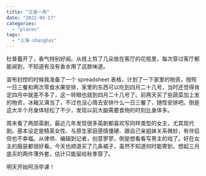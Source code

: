 ```yaml
---
title: "又是一周"
date: "2022-04-17"
categories: 
  - "places"
tags: 
  - "上海-shanghai"
---
```


杜普蕾开了，香气特别好闻。从枝上剪了几朵放在客厅的花瓶里，每次穿过客厅都能闻到，不知道有没有香水用了这款味道。  
  
宣布封控的时候我准备了一个 spreadsheet 表格，计划了一下家里的物资，按照一日三餐和两次零食水果安排，家里的东西可以吃到四月二十几号，当时还觉得肯定四月中就差不多了，这一转眼也就到四月二十几号了。前两天买了些蔬菜加上发的物资，冰箱又满当了，不过也没心情去安排什么一日三餐了，随性安排吧。倒是这大半个月身体轻松了不少，发现以前大脑需要食物的时刻比身体多。  
  
周末看了两部英剧，最近几年发现很多英剧都喜欢写同样类型的女主，尤其现代剧。基本设定是精英女性、与原生家庭感情僵硬、跟自己亲姐妹关系微妙，有伴侣但也不幸福。从律师、编辑到记者，创意寥寥，倒是想看看写男主的戏了。好在女主的服装都很好看。今天也顺道买了几条裙子，虽然不知道何时能寄到，想起三月底买的两件薄外套，估计只能留给秋季穿了。  
  
明天开始阿汤早课！
